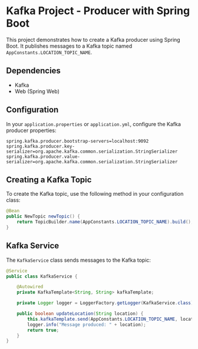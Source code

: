 # Kafka Project - Producer with Spring Boot

This project demonstrates how to create a Kafka producer using Spring Boot. It publishes messages to a Kafka topic named `AppConstants.LOCATION_TOPIC_NAME`.

## Dependencies

- Kafka
- Web (Spring Web)

## Configuration

In your `application.properties` or `application.yml`, configure the Kafka producer properties:

```properties
spring.kafka.producer.bootstrap-servers=localhost:9092
spring.kafka.producer.key-serializer=org.apache.kafka.common.serialization.StringSerializer
spring.kafka.producer.value-serializer=org.apache.kafka.common.serialization.StringSerializer
```

## Creating a Kafka Topic

To create the Kafka topic, use the following method in your configuration class:

```java
@Bean
public NewTopic newTopic() {
    return TopicBuilder.name(AppConstants.LOCATION_TOPIC_NAME).build();
}
```

## Kafka Service

The `KafkaService` class sends messages to the Kafka topic:

```java
@Service
public class KafkaService {

    @Autowired
    private KafkaTemplate<String, String> kafkaTemplate;

    private Logger logger = LoggerFactory.getLogger(KafkaService.class);

    public boolean updateLocation(String location) {
        this.kafkaTemplate.send(AppConstants.LOCATION_TOPIC_NAME, location);
        logger.info("Message produced: " + location);
        return true;
    }
}
```